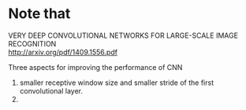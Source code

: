 # Note that

VERY DEEP CONVOLUTIONAL NETWORKS FOR LARGE-SCALE IMAGE RECOGNITION<br>
http://arxiv.org/pdf/1409.1556.pdf

Three aspects for improving the performance of CNN
1. smaller receptive window size and smaller stride of the first convolutional layer.<br>
2. 
